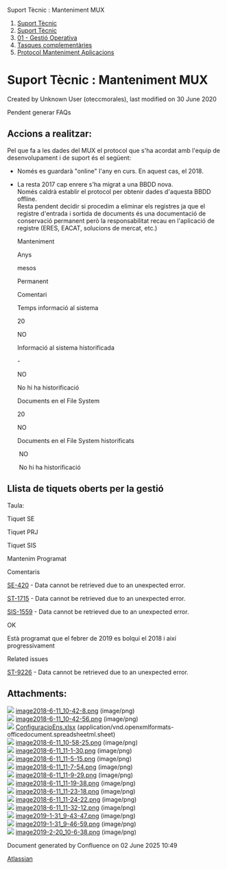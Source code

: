 Suport Tècnic : Manteniment MUX  

1.  [Suport Tècnic](index.md)
2.  [Suport Tècnic](13893782.md)
3.  [01 - Gestió Operativa](26313391.md)
4.  [Tasques complementàries](26313409.md)
5.  [Protocol Manteniment Aplicacions](Protocol-Manteniment-Aplicacions_39911467.md)

Suport Tècnic : Manteniment MUX
===============================

Created by Unknown User (oteccmorales), last modified on 30 June 2020

Pendent generar FAQs

Accions a realitzar:
--------------------

Pel que fa a les dades del MUX el protocol que s'ha acordat amb l'equip de desenvolupament i de suport és el següent:

*   Només es guardarà "online" l'any en curs. En aquest cas, el 2018.
*   La resta 2017 cap enrere s'ha migrat a una BBDD nova.  
    Només caldrà establir el protocol per obtenir dades d'aquesta BBDD offline.  
    Resta pendent decidir si procedim a eliminar els registres ja que el registre d'entrada i sortida de documents és una documentació de conservació permanent però la responsabilitat recau en l'aplicació de registre (ERES, EACAT, solucions de mercat, etc.)
    
    Manteniment
    
    Anys
    
    mesos
    
    Permanent
    
    Comentari
    
    Temps informació al sistema
    
      
    
    20
    
    NO
    
      
    
    Informació al sistema historificada
    
      
    
    \-
    
    NO
    
    No hi ha historificació
    
    Documents en el File System
    
      
    
    20
    
    NO
    
      
    
    Documents en el File System historificats
    
      
    
      
    
     NO
    
     No hi ha historificació
    

Llista de tiquets oberts per la gestió
--------------------------------------

Taula:

Tiquet SE

Tiquet PRJ

Tiquet SIS

Mantenim Programat

Comentaris

[SE-420](https://contacte.aoc.cat/browse/SE-420?src=confmacro) - Data cannot be retrieved due to an unexpected error.

[ST-1715](https://contacte.aoc.cat/browse/ST-1715?src=confmacro) - Data cannot be retrieved due to an unexpected error.

[SIS-1559](https://contacte.aoc.cat/browse/SIS-1559?src=confmacro) - Data cannot be retrieved due to an unexpected error.

OK

Està programat que el febrer de 2019 es bolqui el 2018 i així progressivament

  

  

Related issues

[ST-9226](https://contacte.aoc.cat/browse/ST-9226?src=confmacro) - Data cannot be retrieved due to an unexpected error.

  

Attachments:
------------

![](images/icons/bullet_blue.gif) [image2018-6-11\_10-42-8.png](attachments/41517175/41517176.png) (image/png)  
![](images/icons/bullet_blue.gif) [image2018-6-11\_10-42-56.png](attachments/41517175/41517177.png) (image/png)  
![](images/icons/bullet_blue.gif) [ConfiguracioEns.xlsx](attachments/41517175/41517178.xlsx) (application/vnd.openxmlformats-officedocument.spreadsheetml.sheet)  
![](images/icons/bullet_blue.gif) [image2018-6-11\_10-58-25.png](attachments/41517175/41517179.png) (image/png)  
![](images/icons/bullet_blue.gif) [image2018-6-11\_11-1-30.png](attachments/41517175/41517180.png) (image/png)  
![](images/icons/bullet_blue.gif) [image2018-6-11\_11-5-15.png](attachments/41517175/41517181.png) (image/png)  
![](images/icons/bullet_blue.gif) [image2018-6-11\_11-7-54.png](attachments/41517175/41517182.png) (image/png)  
![](images/icons/bullet_blue.gif) [image2018-6-11\_11-9-29.png](attachments/41517175/41517183.png) (image/png)  
![](images/icons/bullet_blue.gif) [image2018-6-11\_11-19-38.png](attachments/41517175/41517184.png) (image/png)  
![](images/icons/bullet_blue.gif) [image2018-6-11\_11-23-18.png](attachments/41517175/41517185.png) (image/png)  
![](images/icons/bullet_blue.gif) [image2018-6-11\_11-24-22.png](attachments/41517175/41517186.png) (image/png)  
![](images/icons/bullet_blue.gif) [image2018-6-11\_11-32-12.png](attachments/41517175/41517187.png) (image/png)  
![](images/icons/bullet_blue.gif) [image2019-1-31\_9-43-47.png](attachments/41517175/41517188.png) (image/png)  
![](images/icons/bullet_blue.gif) [image2019-1-31\_9-46-59.png](attachments/41517175/41517189.png) (image/png)  
![](images/icons/bullet_blue.gif) [image2019-2-20\_10-6-38.png](attachments/41517175/41517190.png) (image/png)  

Document generated by Confluence on 02 June 2025 10:49

[Atlassian](http://www.atlassian.com/)